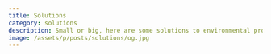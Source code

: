 ```yaml
---
title: Solutions
category: solutions
description: Small or big, here are some solutions to environmental problems.
image: /assets/p/posts/solutions/og.jpg
---
```

